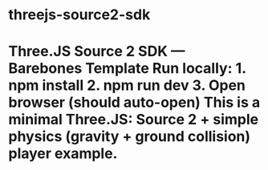 # threejs-source2-sdk
# Three.JS Source 2 SDK — Barebones Template  Run locally: 1. npm install 2. npm run dev 3. Open browser (should auto-open)  This is a minimal Three.JS: Source 2 + simple physics (gravity + ground collision) player example.
